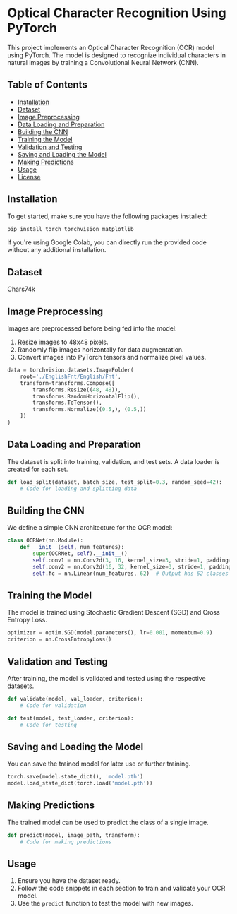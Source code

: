 # Optical Character Recognition Using PyTorch

This project implements an Optical Character Recognition (OCR) model using PyTorch. The model is designed to recognize individual characters in natural images by training a Convolutional Neural Network (CNN).

## Table of Contents

- [Installation](#installation)
- [Dataset](#dataset)
- [Image Preprocessing](#image-preprocessing)
- [Data Loading and Preparation](#data-loading-and-preparation)
- [Building the CNN](#building-the-cnn)
- [Training the Model](#training-the-model)
- [Validation and Testing](#validation-and-testing)
- [Saving and Loading the Model](#saving-and-loading-the-model)
- [Making Predictions](#making-predictions)
- [Usage](#usage)
- [License](#license)

## Installation

To get started, make sure you have the following packages installed:

```bash
pip install torch torchvision matplotlib
```

If you're using Google Colab, you can directly run the provided code without any additional installation.

## Dataset

Chars74k

## Image Preprocessing

Images are preprocessed before being fed into the model:

1. Resize images to 48x48 pixels.
2. Randomly flip images horizontally for data augmentation.
3. Convert images into PyTorch tensors and normalize pixel values.

```python
data = torchvision.datasets.ImageFolder(
    root='./EnglishFnt/English/Fnt',
    transform=transforms.Compose([
        transforms.Resize((48, 48)),
        transforms.RandomHorizontalFlip(),
        transforms.ToTensor(),
        transforms.Normalize((0.5,), (0.5,))
    ])
)
```

## Data Loading and Preparation

The dataset is split into training, validation, and test sets. A data loader is created for each set.

```python
def load_split(dataset, batch_size, test_split=0.3, random_seed=42):
    # Code for loading and splitting data
```

## Building the CNN

We define a simple CNN architecture for the OCR model:

```python
class OCRNet(nn.Module):
    def __init__(self, num_features):
        super(OCRNet, self).__init__()
        self.conv1 = nn.Conv2d(3, 16, kernel_size=3, stride=1, padding=1)
        self.conv2 = nn.Conv2d(16, 32, kernel_size=3, stride=1, padding=1)
        self.fc = nn.Linear(num_features, 62)  # Output has 62 classes instead of 10
```

## Training the Model

The model is trained using Stochastic Gradient Descent (SGD) and Cross Entropy Loss.

```python
optimizer = optim.SGD(model.parameters(), lr=0.001, momentum=0.9)
criterion = nn.CrossEntropyLoss()
```

## Validation and Testing

After training, the model is validated and tested using the respective datasets.

```python
def validate(model, val_loader, criterion):
    # Code for validation
```

```python
def test(model, test_loader, criterion):
    # Code for testing
```

## Saving and Loading the Model

You can save the trained model for later use or further training.

```python
torch.save(model.state_dict(), 'model.pth')
model.load_state_dict(torch.load('model.pth'))
```

## Making Predictions

The trained model can be used to predict the class of a single image.

```python
def predict(model, image_path, transform):
    # Code for making predictions
```

## Usage

1. Ensure you have the dataset ready.
2. Follow the code snippets in each section to train and validate your OCR model.
3. Use the `predict` function to test the model with new images.

